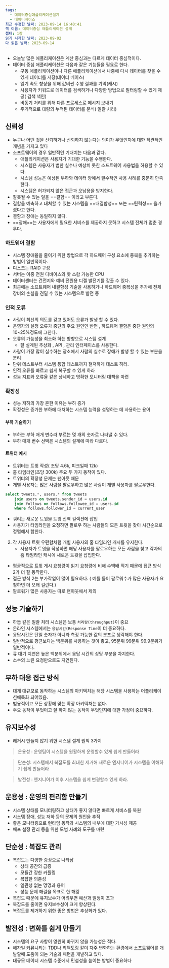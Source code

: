 ```yaml
---
tags:
  - 데이터중심애플리케이션설계
  - 데이터베이스
최근 수정한 날짜: 2023-09-14 16:40:41
책 이름: 데이터중심 애플리케이션 설계
챕터: 1장
읽기 시작한 날짜: 2023-09-02
다 읽은 날짜: 2023-09-14
---
```



- 오늘날 많은 애플리케이션은 계산 중심과는 다르게 데이터 중심적이다.
- 데이터 중심 애플리케이션은 다음과 같은 기능들을 필요로 한다.
	- 구동 애플리케이션이나 다른 애플리케이션에서 나중에 다시 데이터를 찾을 수 있게 데이터를 저장(데이터 베이스)
	- 읽기 속도 향상을 위해 값비싼 수행 결과를 기억(캐시)
	- 사용자가 키워드로 데이터를 검색하거나 다양한 방법으로 필터링할 수 있게 제공( 검색 색인)
	- 비동기 처리를 위해 다른 프로세스로 메시지 보내기
	- 주기적으로 대량의 누적된 데이터를 분석( 일괄 처리)

## 신뢰성

- 누구나 어떤 것을 신뢰하거나 신뢰하지 않는다는 의미가 무엇인지에 대한 직관적인 개념을 가지고 있다
- 소프트웨어의 경우 일반적인 기대치는 다음과 같다.
	- 애플리케이션은 사용자가 기대한 기능을 수행한다.
	- 시스템은 사용자가 범한 실수나 예상치 못한 소프트웨어 사용법을 허용할 수 있다.
	- 시스템 성능은 예상된 부하와 데이터 양에서 필수적인 사용 사례를 충분히 만족한다.
	- 시스템은 허가되지 않은 접근과 오남용을 방지한다.
- 잘못될 수 있는 일을 ==결함== 이라고 부른다.
- 결함을 예측하고 대처할 수 있는 시스템을 ==내결함성== 또는 ==탄력성== 을가졌다고 한다.
- 결함과 장애는 동일하지 않다.
- ==장애==는 사용자에게 필요한 서비스를 제공하지 못하고 시스템 전체가 멈춘 경우다.

### 하드웨어 결함
- 시스템 장애율을 줄이기 위한 방법으로 각 하드웨어 구성 요소에 중복을 추가하는 방법이 일반적이다.
- 디스크는 RAID 구성
- 서버는 이중 전원 디바이스와 핫 스왑 가능한 CPU
- 데이터센터는 건전지와 예비 전원용 디젤 발전기를 갖출 수 있다.
- 최근에는 소프트웨어 내결함성 기술을 사용하거나 하드웨어 중복성을 추가해 전체 장비의 손실을 견딜 수 있는 시스템으로 발전 중

### 인적 오류
- 사람이 최선의 의도를 갖고 있어도 오류가 발생 할 수 있다.
- 운영자의 설정 오류가 중단의 주요 원인인 반면 , 하드웨어 결함은 중단 원인의 10~25%정도에 그친다.
- 오류의 가능성을 최소화 하는 방향으로 시스템 설계
	- 잘 설계된 추상화 , API , 관리 인터페이스를 사용한다.
- 사람이 가장 많이 실수하는 장소에서 사람의 실수로 장애가 발생 할 수 있는 부분을 분리
- 단위 테스트부터 시스템 통합 테스트까지 철저하게 테스트 하라.
- 인적 오류를 빠르고 쉽게 복구할 수 있게 하라
- 성능 지표와 오류율 같은 상세하고 명확한 모니터링 대책을 마련



### 확장성
- 성능 저하의 가장 흔한 이유는 부하 증가
- 확정성은 증가한 부하에 대처하는 시스템 능력을 설명하는 데 사용하는 용어

#### 부하 기술하기
- 부하는 부하 매개 변수라 부르는 몇 개의 숫자로 나타낼 수 있다.
- 부하 매개 변수 선택은 시스템의 설계에 따라 다르다.


#### 트위터 예시
- 트위터는 트윗 작성( 초당 4.6k, 피크일때 12k)
-  홈 타임라인(초당 300k) 주요 두 가지 동작이 있다.
- 트위터의 확장성 문제는 팬아웃 때문
- 개별 사용자는 많은 사람을 팔로우하고 많은 사람이 개별 사용자를 팔로우한다.

```sql
select tweets.*, users.* from tweets
	join users on tweets.sender_id = users.id
	join follows on follows.followee_id = users.id
	where follows.follower_id = current_user
```
- 쿼리는 새로운 트윗을 트윗 전역 컬렉션에 삽입
- 사용자가 타임라인을 요청하면 팔로우 하는 사람들의 모든 트윗을 찾아 시간순으로 정렬해서 합친다.

2. 각 사용자 트윗 우편함처럼 개별 사용자의 홈 타임라인 캐시를 유지한다.
	- 사용자가 트윗을 작성하면 해당 사용자를 팔로우하는 모든 사람을 찾고 각자의 홈 타임라인 캐시에 새로운 트윗을 삽입한다.
- 평균적으로 트윗 게시 요청량이 읽기 요청량에 비해 수백배 적기 때문에 접근 방식 2가 더 잘 동작한다.
- 접근 방식 2는 부가작업이 많이 필요하다. ( 예를 들어 팔로워수가 많은 사용자가 요청하면 더 오래 걸린다.)
- 팔로워가 많은 사용자는 따로 팬아웃에서 제외

## 성능 기술하기


- 하둡 같은 일괄 처리 시스템은 보통 `처리량(throughput)`이 중요
- 온라인 시스템에서는 `응답시간(Response Time`이 더 중요하다.
- 응답시간은 단일 숫자가 아니라 측정 가능한 값의 분포로 생각해야 한다.
- 일반적으로 평균보다는 백분위를 사용하는 것이 좋고, 95분위 99분위 99.9분위가 일반적이다.
- 큐 대기 지연은 높은 백분위에서 응답 시간의 상당 부분을 차지한다.
- 소수의 느린 요청만으로도 지연된다.

## 부하 대응 접근 방식
- 대개 대규모로 동작하는 시스템의 아키텍처는 해당 시스템을 사용하는 어플리케이션에특화 되어있음.
- 범용적이고 모든 상황에 맞는 확장 아키텍처는 없다.
- 주요 동작이 무엇이고 잘 하지 않는 동작이 무엇인지에 대한 가정이 중요하다.


## 유지보수성

- 레거시 만들지 않기 위한 시스템 설계 원칙 3가지
> 운용성 : 운영팀이 시스템을 원활하게 운영할수 있게 쉽게 만들어라

> 단순성: 시스템에서 복잡도를 최대한 제거해 새로운 엔지니어가 시스템을 이해하기 쉽게 만들어라

> 발전성 : 엔지니어가 이후 시스템을 쉽게 변경할수 있게 하라.



## 운용성 : 운영의 편리함 만들기

- 시스템 상태를 모니터링하고 상태가 좋지  않다면 빠르게 서비스를 복원
- 시스템 장애, 성능 저하 등의 문제의 원인을 추적
- 좋은 모니터링으로 런타임 동작과 시스템의 내부에 대한 가시성 제공
- 배포 설정 관리 등을 위한 모범 사례와 도구를 마련

## 단순성 : 복잡도 관리

- 복잡도는 다양한 증상으로 나타남
	- 상태 공간의 급증
	- 모듈간 강한 커플링
	- 복잡한 의존성
	- 일관성 없는 명명과 용어
	- 성능 문제 해결을 목표로 한 해킹
- 복잡도 때문에 유지보수가 어려우면 예산과 일정이 초과
- 복잡도를 줄이면 유지보수성이 크게 향상된다.
- 복잡도를 제거하기 위한 좋은 방법은 추상화가 있다.

## 발전성 : 변화를 쉽게 만들기

- 시스템의 요구 사항이 영원히 바뀌지 않을 가능성은 적다.
- 애자일 커뮤니티는 TDD나 리팩토링 같이 자주 변화하는 환경에서 소프트웨어를 개발할때 도움이 되는 기술과 패턴을 개발하고 있다.
- 대규모 데이터 시스템 수준에서 민첩성을 높이는 방법이 중요하다


